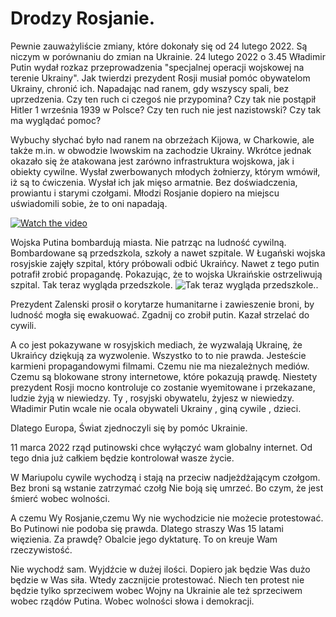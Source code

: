 # Drodzy Rosjanie.
Pewnie zauważyliście zmiany, które dokonały się od 24 lutego 2022. Są niczym w porównaniu do  zmian na Ukrainie.  24 lutego 2022 o 3.45 Władimir Putin wydał rozkaz przeprowadzenia "specjalnej operacji wojskowej na terenie Ukrainy". Jak twierdzi prezydent Rosji musiał pomóc obywatelom Ukrainy, chronić ich. Napadając nad ranem, gdy wszyscy spali, bez uprzedzenia. Czy ten ruch ci czegoś nie przypomina? Czy tak nie postąpił Hitler 1 września 1939 w Polsce? Czy ten ruch nie jest nazistowski? Czy tak ma wyglądać pomoc? 

Wybuchy słychać było nad ranem na obrzeżach Kijowa, w Charkowie, ale także m.in. w obwodzie lwowskim na zachodzie Ukrainy. Wkrótce jednak okazało się że atakowana jest zarówno infrastruktura wojskowa, jak i obiekty cywilne. 
Wysłał zwerbowanych młodych żołnierzy, którym wmówił, iż są to ćwiczenia. Wysłał ich jak mięso armatnie. Bez doświadczenia, prowiantu i starymi czołgami. Młodzi Rosjanie dopiero na miejscu uświadomili sobie, że to oni napadają.
 
[![Watch the video](https://ukraina.dkonto.pl/wp-content/uploads/2022/03/mov1.png)](https://ukraina.dkonto.pl/wp-content/uploads/2022/03/121786596_476651774190333_5852690846042478625_n-1.mp4)

Wojska Putina bombardują miasta. Nie patrząc na ludność cywilną. Bombardowane są przedszkola, szkoły a nawet szpitale. W Ługański wojska rosyjskie zajęły szpital, który próbowali odbić Ukraińcy. Nawet z tego putin potrafił zrobić propagandę. Pokazując, że to wojska Ukraińskie ostrzeliwują szpital. 
Tak teraz wygląda przedszkole.
![Tak teraz wygląda przedszkole.](https://scontent-waw1-1.xx.fbcdn.net/v/t39.30808-6/274984263_402801308369549_489957222853231143_n.jpg?_nc_cat=109&ccb=1-5&_nc_sid=8bfeb9&_nc_ohc=RRuT2eagJZ4AX-enKl2&_nc_ht=scontent-waw1-1.xx&oh=00_AT8mFCy0sWyHxY79H2DwSXSWTeKo4w-NJEAsSLj0O-tR2Q&oe=622B57AD "Tak teraz wygląda przedszkole.").

Prezydent Zalenski prosił o korytarze humanitarne i zawieszenie broni, by ludność mogła się 
ewakuować. Zgadnij co zrobił putin. Kazał strzelać do cywili.

A co jest pokazywane w rosyjskich mediach, że wyzwalają Ukrainę, że Ukraińcy dziękują za wyzwolenie.
Wszystko to to nie prawda. Jesteście karmieni propagandowymi filmami. Czemu nie ma niezależnych mediów. Czemu są blokowane strony internetowe, które pokazują prawdę.
Niestety prezydent Rosji mocno kontroluje co zostanie wyemitowane i przekazane, ludzie żyją w niewiedzy. Ty , rosyjski obywatelu, żyjesz w niewiedzy. Władimir Putin wcale nie ocala obywateli Ukrainy , giną cywile , dzieci.
 
Dlatego Europa, Świat zjednoczyli się by pomóc Ukrainie. 

11 marca 2022 rząd putinowski chce wyłączyć wam globalny internet. Od tego dnia już całkiem będzie kontrolował wasze życie.

W Mariupolu cywile wychodzą i stają na przeciw nadjeżdżającym czołgom. Bez broni są wstanie zatrzymać czołg  Nie boją się umrzeć. Bo czym, że jest śmierć wobec wolności. 

A czemu Wy  Rosjanie,czemu Wy nie wychodzicie nie możecie protestować. Bo Putinowi nie podoba się prawda. Dlatego straszy Was 15 latami więzienia. Za prawdę? Obalcie jego dyktaturę. To on kreuje Wam rzeczywistość. 

Nie wychodź sam. Wyjdźcie w dużej ilości. Dopiero jak będzie Was dużo będzie w Was siła. Wtedy zacznijcie protestować. Niech ten protest nie będzie tylko sprzeciwem wobec Wojny na Ukrainie ale też sprzeciwem wobec rządów Putina. Wobec wolności słowa i demokracji.  
